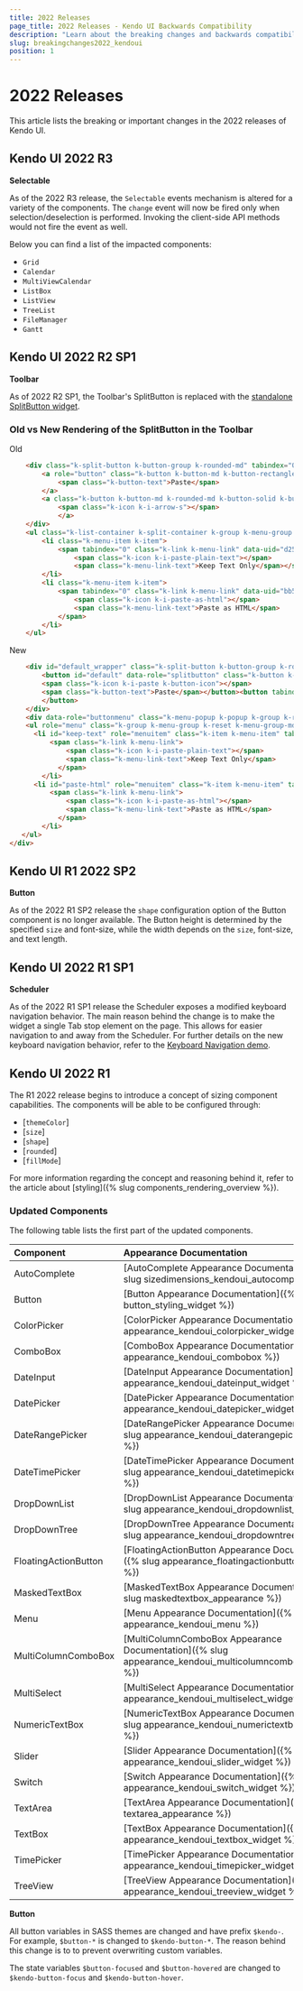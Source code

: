 ```yaml
---
title: 2022 Releases
page_title: 2022 Releases - Kendo UI Backwards Compatibility
description: "Learn about the breaking changes and backwards compatibility released by Kendo UI in 2022."
slug: breakingchanges2022_kendoui
position: 1
---
```


# 2022 Releases

This article lists the breaking or important changes in the 2022 releases of Kendo UI.

## Kendo UI 2022 R3

**Selectable**

As of the 2022 R3 release, the `Selectable` events mechanism is altered for a variety of the components. The `change` event will now be fired only when selection/deselection is performed. Invoking the client-side API methods would not fire the event as well. 

Below you can find a list of the impacted components:

* `Grid`
* `Calendar`
* `MultiViewCalendar`
* `ListBox`
* `ListView`
* `TreeList`
* `FileManager`
* `Gantt`

## Kendo UI 2022 R2 SP1

**Toolbar**

As of 2022 R2 SP1, the Toolbar's SplitButton is replaced with the [standalone SplitButton widget](../api/javascript/ui/splitbutton.md).

### Old vs New Rendering of the SplitButton in the Toolbar

Old 

```html
    <div class="k-split-button k-button-group k-rounded-md" tabindex="0" id="f1beae85-2137-47b1-8ed0-a7cb1465a5ea_wrapper" data-overflow="auto" data-uid="f1beae85-2137-47b1-8ed0-a7cb1465a5ea" aria-disabled="false">
        <a role="button" class="k-button k-button-md k-button-rectangle k-rounded-md k-button-solid k-button-solid-base" type="splitButton" data-uid="f1beae85-2137-47b1-8ed0-a7cb1465a5ea" data-overflow="auto" aria-disabled="false">
            <span class="k-button-text">Paste</span>
        </a>
        <a class="k-button k-button-md k-rounded-md k-button-solid k-button-solid-base k-icon-button k-split-button-arrow">
            <span class="k-icon k-i-arrow-s"></span>
            </a>
    </div>
    <ul class="k-list-container k-split-container k-group k-menu-group k-reset k-menu-group-md k-popup k-state-border-up" id="f1beae85-2137-47b1-8ed0-a7cb1465a5ea_optionlist" data-uid="a57c3928-7cc4-44b4-9695-91f65fd99664" data-role="popup" aria-hidden="false" style="position: absolute; font-family: Arial, Helvetica, sans-serif; min-width: 77px; display: block; transform: translateY(0px);">
        <li class="k-menu-item k-item">
            <span tabindex="0" class="k-link k-menu-link" data-uid="d25b1945-3901-44a4-b824-14c612ef17f5" data-overflow="auto" aria-disabled="false">
                <span class="k-icon k-i-paste-plain-text"></span>
                <span class="k-menu-link-text">Keep Text Only</span></span>
        </li>
        <li class="k-menu-item k-item">
            <span tabindex="0" class="k-link k-menu-link" data-uid="bb574191-a650-4f2a-9f7d-7a82b5aea10a" data-overflow="auto" aria-disabled="false">
                <span class="k-icon k-i-paste-as-html"></span>
                <span class="k-menu-link-text">Paste as HTML</span>
            </span>
        </li>
    </ul>
```

New 

```html
    <div id="default_wrapper" class="k-split-button k-button-group k-rounded-md">
        <button id="default" data-role="splitbutton" class="k-button k-button-md k-rounded-md k-button-solid k-button-solid-base" type="button" aria-haspopup="menu" aria-expanded="false" aria-controls="default_buttonmenu" aria-label="Paste splitbutton">
        <span class="k-icon k-i-paste k-button-icon"></span>
        <span class="k-button-text">Paste</span></button><button tabindex="-1" aria-label="arrow-button" class="k-split-button-arrow k-button k-button-md k-rounded-md k-button-solid k-button-solid-base k-icon-button" type="button"><span class="k-icon k-i-arrow-s k-button-icon"></span>
        </button>
    </div>
    <div data-role="buttonmenu" class="k-menu-popup k-popup k-group k-reset k-split-wrapper k-state-border-up" aria-hidden="false" style="display: block; position: absolute; min-width: 99px; transform: translateY(0px);">
    <ul role="menu" class="k-group k-menu-group k-reset k-menu-group-md" id="default_buttonmenu">
      <li id="keep-text" role="menuitem" class="k-item k-menu-item" tabindex="0">
          <span class="k-link k-menu-link">
              <span class="k-icon k-i-paste-plain-text"></span>
              <span class="k-menu-link-text">Keep Text Only</span>
            </span>
        </li>
      <li id="paste-html" role="menuitem" class="k-item k-menu-item" tabindex="0">
          <span class="k-link k-menu-link">
              <span class="k-icon k-i-paste-as-html"></span>
              <span class="k-menu-link-text">Paste as HTML</span>
            </span>
        </li>
   </ul>
</div>
```

## Kendo UI R1 2022 SP2

**Button**

As of the 2022 R1 SP2 release the `shape` configuration option of the Button component is no longer available. The Button height is determined by the specified `size` and font-size, while the width depends on the `size`, font-size, and text length.

## Kendo UI 2022 R1 SP1

**Scheduler**

As of the 2022 R1 SP1 release the Scheduler exposes a modified keyboard navigation behavior. The main reason behind the change is to make the widget a single Tab stop element on the page. This allows for easier navigation to and away from the Scheduler. For further details on the new keyboard navigation behavior, refer to the [Keyboard Navigation demo](https://demos.telerik.com/kendo-ui/scheduler/selection).

## Kendo UI 2022 R1

The R1 2022 release begins to introduce a concept of sizing component capabilities. The components will be able to be configured through:

- [`themeColor`]
- [`size`]
- [`shape`]
- [`rounded`]
- [`fillMode`]

For more information regarding the concept and reasoning behind it, refer to the article about [styling]({% slug components_rendering_overview %}). 

### Updated Components

The following table lists the first part of the updated components. 

| Component   | Appearance Documentation  |
|:---         |:---       |
| AutoComplete | [AutoComplete Appearance Documentation]({% slug sizedimensions_kendoui_autocomplete %})
| Button | [Button Appearance Documentation]({% slug button_styling_widget %})
| ColorPicker | [ColorPicker Appearance Documentation]({% slug appearance_kendoui_colorpicker_widget %})
| ComboBox | [ComboBox Appearance Documentation]({% slug appearance_kendoui_combobox %})
| DateInput | [DateInput Appearance Documentation]({% slug appearance_kendoui_dateinput_widget %})
| DatePicker | [DatePicker Appearance Documentation]({% slug appearance_kendoui_datepicker_widget %})
| DateRangePicker | [DateRangePicker Appearance Documentation]({% slug appearance_kendoui_daterangepicker_widget %})
| DateTimePicker | [DateTimePicker Appearance Documentation]({% slug appearance_kendoui_datetimepicker_widget %})
| DropDownList | [DropDownList Appearance Documentation]({% slug appearance_kendoui_dropdownlist_widget %})
| DropDownTree | [DropDownTree Appearance Documentation]({% slug appearance_kendoui_dropdowntree %})
| FloatingActionButton | [FloatingActionButton Appearance Documentation]({% slug appearance_floatingactionbutton_widget %})
| MaskedTextBox | [MaskedTextBox Appearance Documentation]({% slug maskedtextbox_appearance %})
| Menu | [Menu Appearance Documentation]({% slug appearance_kendoui_menu %})
| MultiColumnComboBox | [MultiColumnComboBox Appearance Documentation]({% slug appearance_kendoui_multicolumncombobox_widget %})
| MultiSelect | [MultiSelect Appearance Documentation]({% slug appearance_kendoui_multiselect_widget %})
| NumericTextBox | [NumericTextBox Appearance Documentation]({% slug appearance_kendoui_numerictextbox_widget %})
| Slider | [Slider Appearance Documentation]({% slug appearance_kendoui_slider_widget %})
| Switch | [Switch Appearance Documentation]({% slug appearance_kendoui_switch_widget %})
| TextArea | [TextArea Appearance Documentation]({% slug textarea_appearance %})
| TextBox | [TextBox Appearance Documentation]({% slug appearance_kendoui_textbox_widget %})
| TimePicker | [TimePicker Appearance Documentation]({% slug appearance_kendoui_timepicker_widget %})
| TreeView | [TreeView Appearance Documentation]({% slug appearance_kendoui_treeview_widget %})`

**Button**

All button variables in SASS themes are changed and have prefix `$kendo-`. For example, `$button-*` is changed to  `$kendo-button-*`. The reason behind this change is to  to prevent overwriting custom variables.

The state variables `$button-focused` and `$button-hovered` are changed to `$kendo-button-focus` and `$kendo-button-hover`. 